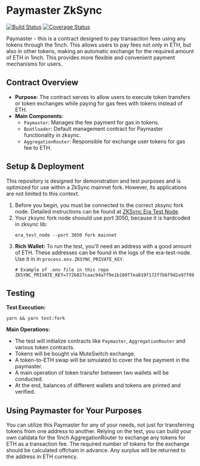 # Paymaster ZkSync

[![Build Status](https://github.com/1inch/paymaster-zksync/workflows/CI/badge.svg)](https://github.com/1inch/paymaster-zksync/actions)
[![Coverage Status](https://codecov.io/gh/1inch/paymaster-zksync/branch/master/graph/badge.svg?token=JA2Z2CABZZ)](https://codecov.io/gh/1inch/paymaster-zksync)

Paymaster - this is a contract designed to pay transaction fees using any tokens through the 1inch. This allows users to pay fees not only in ETH, but also in other tokens, making an automatic exchange for the required amount of ETH in 1inch. This provides more flexible and convenient payment mechanisms for users.

## Contract Overview

- **Purpose**: The contract serves to allow users to execute token transfers or token exchanges while paying for gas fees with tokens instead of ETH.
- **Main Components**:
  - `Paymaster`: Manages the fee payment for gas in tokens.
  - `Bootloader`: Default management contract for Paymaster functionality in zksync.
  - `AggregationRouter`: Responsible for exchange user tokens for gas fee to ETH.

## Setup & Deployment

This repository is designed for demonstration and test purposes and is optimized for use within a ZkSync mainnet fork. However, its applications are not limited to this context.

1. Before you begin, you must be connected to the correct zksync fork node. Detailed instructions can be found at [ZKSync Era Test Node](https://github.com/matter-labs/era-test-node).
2. Your zksync fork node shoould use port 3050, because it is hardcoded in zksync lib:
   ```
   era_test_node --port 3050 fork mainnet 
   ```
3. **Rich Wallet:** To run the test, you'll need an address with a good amount of ETH. These addresses can be found in the logs of the era-test-node. Use it in in `process.env.ZKSYNC_PRIVATE_KEY`.
   ```
   # Example of .env file in this repo
   ZKSYNC_PRIVATE_KEY=7726827caac94a7f9e1b160f7ea819f172f7b6f9d2a97f992c38edeab82d4110
   ```

## Testing

**Test Execution:** 
```
yarn && yarn test:fork
```
   
**Main Operations:**
- The test will initialize contracts like `Paymaster`, `AggregationRouter` and various token contracts.
- Tokens will be bought via MuteSwitch exchange.
- A token-to-ETH swap will be simulated to cover the fee payment in the paymaster.
- A main operation of token transfer between two wallets will be conducted.
- At the end, balances of different wallets and tokens are printed and verified.

## Using Paymaster for Your Purposes

You can utilize this Paymaster for any of your needs, not just for transferring tokens from one address to another. Relying on the test, you can build your own calldata for the 1inch AggregationRouter to exchange any tokens for ETH as a transaction fee. The required number of tokens for the exchange should be calculated offchain in advance. Any surplus will be returned to the address in ETH currency.
